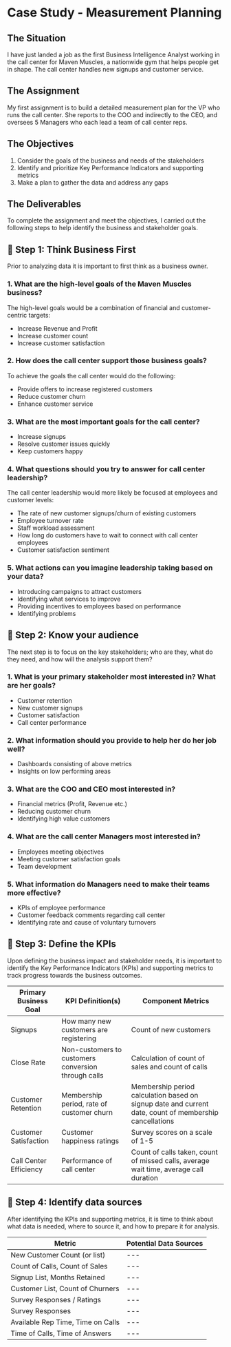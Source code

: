 # Case Study - Measurement Planning

## The Situation

I have just landed a job as the first Business Intelligence Analyst working in the call center for Maven Muscles, a nationwide gym that helps people get in shape. The call center handles new signups and customer service.

## The Assignment

My first assignment is to build a detailed measurement plan for the VP who runs the call center. She reports to the COO and indirectly to the CEO, and oversees 5 Managers who each lead a team of call center reps.

## The Objectives

1. Consider the goals of the business and needs of the stakeholders
2. Identify and prioritize Key Performance Indicators and supporting metrics
3. Make a plan to gather the data and address any gaps

## The Deliverables

To complete the assignment and meet the objectives, I carried out the following steps to help identify the business and stakeholder goals.

## 📌 Step 1: Think Business First

Prior to analyzing data it is important to first think as a business owner.

### 1. What are the high-level goals of the Maven Muscles business?

The high-level goals would be a combination of financial and customer-centric targets:

- Increase Revenue and Profit
- Increase customer count
- Increase customer satisfaction

### 2. How does the call center support those business goals?

To achieve the goals the call center would do the following:

- Provide offers to increase registered customers
- Reduce customer churn
- Enhance customer service

### 3. What are the most important goals for the call center?

- Increase signups
- Resolve customer issues quickly
- Keep customers happy

### 4. What questions should you try to answer for call center leadership?

The call center leadership would more likely be focused at employees and customer levels:
- The rate of new customer signups/churn of existing customers
- Employee turnover rate
- Staff workload assessment
- How long do customers have to wait to connect with call center employees
- Customer satisfaction sentiment

### 5. What actions can you imagine leadership taking based on your data?

- Introducing campaigns to attract customers
- Identifying what services to improve
- Providing incentives to employees based on performance
- Identifying problems

## 📌 Step 2: Know your audience

The next step is to focus on the key stakeholders; who are they, what do they need, and how will the analysis support them?

### 1. What is your primary stakeholder most interested in? What are her goals?

- Customer retention
- New customer signups
- Customer satisfaction
- Call center performance


### 2. What information should you provide to help her do her job well?

- Dashboards consisting of above metrics
- Insights on low performing areas

### 3. What are the COO and CEO most interested in?

- Financial metrics (Profit, Revenue etc.)
- Reducing customer churn
- Identifying high value customers

### 4. What are the call center Managers most interested in?

- Employees meeting objectives
- Meeting customer satisfaction goals
- Team development

### 5. What information do Managers need to make their teams more effective?

- KPIs of employee performance
- Customer feedback comments regarding call center
- Identifying rate and cause of voluntary turnovers

## 📌 Step 3: Define the KPIs

Upon defining the business impact and stakeholder needs, it is important to identify the Key Performance Indicators (KPIs) and supporting metrics to track progress towards the business outcomes.

| Primary Business Goal | KPI Definition(s) | Component Metrics |
| --- | --- | --- |
| Signups | How many new customers are registering | Count of new customers |
| Close Rate | Non-customers to customers conversion through calls | Calculation of count of sales and count of calls |
| Customer Retention | Membership period, rate of customer churn | Membership period calculation based on signup date and current date, count of membership cancellations |
| Customer Satisfaction | Customer happiness ratings | Survey scores on a scale of 1-5 |
| Call Center Efficiency | Performance of call center | Count of calls taken, count of missed calls, average wait time, average call duration |

## 📌 Step 4: Identify data sources

After identifying the KPIs and supporting metrics, it is time to think about what data is needed, where to source it, and how to prepare it for analysis.

| Metric | Potential Data Sources | 
| --- | --- |
| New Customer Count (or list) | --- |
| Count of Calls, Count of Sales | --- |
| Signup List, Months Retained | --- |
| Customer List, Count of Churners | --- |
| Survey Responses / Ratings | --- |
| Survey Responses | --- |
| Available Rep Time, Time on Calls | --- |
| Time of Calls, Time of Answers | --- |
